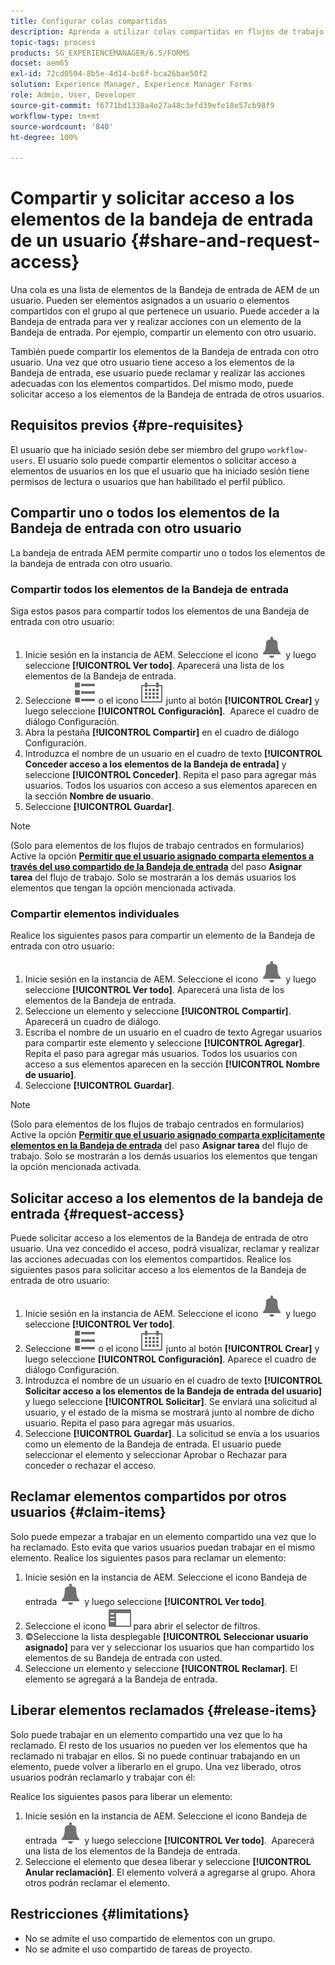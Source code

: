```yaml
---
title: Configurar colas compartidas
description: Aprenda a utilizar colas compartidas en flujos de trabajo centrados en formularios en AEM Forms en OSGi.
topic-tags: process
products: SG_EXPERIENCEMANAGER/6.5/FORMS
docset: aem65
exl-id: 72cd0594-8b5e-4d14-bc6f-bca26bae50f2
solution: Experience Manager, Experience Manager Forms
role: Admin, User, Developer
source-git-commit: f6771bd1338a4e27a48c3efd39efe18e57cb98f9
workflow-type: tm+mt
source-wordcount: '840'
ht-degree: 100%

---
```


# Compartir y solicitar acceso a los elementos de la bandeja de entrada de un usuario {#share-and-request-access}

Una cola es una lista de elementos de la Bandeja de entrada de AEM de un usuario. Pueden ser elementos asignados a un usuario o elementos compartidos con el grupo al que pertenece un usuario. Puede acceder a la Bandeja de entrada para ver y realizar acciones con un elemento de la Bandeja de entrada. Por ejemplo, compartir un elemento con otro usuario.

También puede compartir los elementos de la Bandeja de entrada con otro usuario. Una vez que otro usuario tiene acceso a los elementos de la Bandeja de entrada, ese usuario puede reclamar y realizar las acciones adecuadas con los elementos compartidos. Del mismo modo, puede solicitar acceso a los elementos de la Bandeja de entrada de otros usuarios.

## Requisitos previos {#pre-requisites}

El usuario que ha iniciado sesión debe ser miembro del grupo `workflow-users`. El usuario solo puede compartir elementos o solicitar acceso a elementos de usuarios en los que el usuario que ha iniciado sesión tiene permisos de lectura o usuarios que han habilitado el perfil público.

## Compartir uno o todos los elementos de la Bandeja de entrada con otro usuario

La bandeja de entrada AEM permite compartir uno o todos los elementos de la bandeja de entrada con otro usuario.

### Compartir todos los elementos de la Bandeja de entrada

Siga estos pasos para compartir todos los elementos de una Bandeja de entrada con otro usuario:

1. Inicie sesión en la instancia de AEM. Seleccione el icono ![Bandeja de entrada](assets/bell.svg) y luego seleccione **[!UICONTROL Ver todo]**. Aparecerá una lista de los elementos de la Bandeja de entrada.
1. Seleccione ![Selector de vista](assets/viewlist.svg) o el icono ![Selector de vista](assets/calendar.svg) junto al botón **[!UICONTROL Crear]** y luego seleccione **[!UICONTROL Configuración]**.  Aparece el cuadro de diálogo Configuración.
1. Abra la pestaña **[!UICONTROL Compartir]** en el cuadro de diálogo Configuración.
1. Introduzca el nombre de un usuario en el cuadro de texto **[!UICONTROL Conceder acceso a los elementos de la Bandeja de entrada]** y seleccione **[!UICONTROL Conceder]**. Repita el paso para agregar más usuarios. Todos los usuarios con acceso a sus elementos aparecen en la sección **Nombre de usuario**.
1. Seleccione **[!UICONTROL Guardar]**.

>[!NOTE]
>
>(Solo para elementos de los flujos de trabajo centrados en formularios) Active la opción **[Permitir que el usuario asignado comparta elementos a través del uso compartido de la Bandeja de entrada](aem-forms-workflow-step-reference.md)** del paso **Asignar tarea** del flujo de trabajo. Solo se mostrarán a los demás usuarios los elementos que tengan la opción mencionada activada.

### Compartir elementos individuales

Realice los siguientes pasos para compartir un elemento de la Bandeja de entrada con otro usuario:

1. Inicie sesión en la instancia de AEM. Seleccione el icono ![Bandeja de entrada](assets/bell.svg) y luego seleccione **[!UICONTROL Ver todo]**. Aparecerá una lista de los elementos de la Bandeja de entrada.
1. Seleccione un elemento y seleccione **[!UICONTROL Compartir]**. Aparecerá un cuadro de diálogo.
1. Escriba el nombre de un usuario en el cuadro de texto Agregar usuarios para compartir este elemento y seleccione **[!UICONTROL Agregar]**. Repita el paso para agregar más usuarios. Todos los usuarios con acceso a sus elementos aparecen en la sección **[!UICONTROL Nombre de usuario]**.
1. Seleccione **[!UICONTROL Guardar]**.


>[!NOTE]
>
>(Solo para elementos de los flujos de trabajo centrados en formularios) Active la opción **[Permitir que el usuario asignado comparta explícitamente elementos en la Bandeja de entrada](aem-forms-workflow-step-reference.md)** del paso **Asignar tarea** del flujo de trabajo. Solo se mostrarán a los demás usuarios los elementos que tengan la opción mencionada activada.

## Solicitar acceso a los elementos de la bandeja de entrada {#request-access}

Puede solicitar acceso a los elementos de la Bandeja de entrada de otro usuario. Una vez concedido el acceso, podrá visualizar, reclamar y realizar las acciones adecuadas con los elementos compartidos. Realice los siguientes pasos para solicitar acceso a los elementos de la Bandeja de entrada de otro usuario:

1. Inicie sesión en la instancia de AEM. Seleccione el icono ![Selector de vista](assets/bell.svg) y luego seleccione **[!UICONTROL Ver todo]**.
1. Seleccione ![Selector de vista](assets/viewlist.svg) o el icono ![Selector de vista](assets/calendar.svg) junto al botón **[!UICONTROL Crear]** y luego seleccione **[!UICONTROL Configuración]**. Aparece el cuadro de diálogo Configuración.
1. Introduzca el nombre de un usuario en el cuadro de texto **[!UICONTROL Solicitar acceso a los elementos de la Bandeja de entrada del usuario]** y luego seleccione **[!UICONTROL Solicitar]**. Se enviará una solicitud al usuario, y el estado de la misma se mostrará junto al nombre de dicho usuario. Repita el paso para agregar más usuarios.
1. Seleccione **[!UICONTROL Guardar]**. La solicitud se envía a los usuarios como un elemento de la Bandeja de entrada. El usuario puede seleccionar el elemento y seleccionar Aprobar o Rechazar para conceder o rechazar el acceso.


## Reclamar elementos compartidos por otros usuarios {#claim-items}

Solo puede empezar a trabajar en un elemento compartido una vez que lo ha reclamado. Esto evita que varios usuarios puedan trabajar en el mismo elemento. Realice los siguientes pasos para reclamar un elemento:

1. Inicie sesión en la instancia de AEM. Seleccione el icono Bandeja de entrada ![Bandeja de entrada](assets/bell.svg) y luego seleccione **[!UICONTROL Ver todo]**.
1. Seleccione el icono ![Solo contenido](assets/railleft.svg) para abrir el selector de filtros.
1. ©Seleccione la lista desplegable **[!UICONTROL Seleccionar usuario asignado]** para ver y seleccionar los usuarios que han compartido los elementos de su Bandeja de entrada con usted.
1. Seleccione un elemento y seleccione **[!UICONTROL Reclamar]**. El elemento se agregará a la Bandeja de entrada.

## Liberar elementos reclamados {#release-items}

Solo puede trabajar en un elemento compartido una vez que lo ha reclamado. El resto de los usuarios no pueden ver los elementos que ha reclamado ni trabajar en ellos. Si no puede continuar trabajando en un elemento, puede volver a liberarlo en el grupo. Una vez liberado, otros usuarios podrán reclamarlo y trabajar con él:

Realice los siguientes pasos para liberar un elemento:

1. Inicie sesión en la instancia de AEM. Seleccione el icono Bandeja de entrada ![Bandeja de entrada](assets/bell.svg) y luego seleccione **[!UICONTROL Ver todo]**.  Aparecerá una lista de los elementos de la Bandeja de entrada.
1. Seleccione el elemento que desea liberar y seleccione **[!UICONTROL Anular reclamación]**. El elemento volverá a agregarse al grupo. Ahora otros podrán reclamar el elemento.

## Restricciones {#limitations}

* No se admite el uso compartido de elementos con un grupo.
* No se admite el uso compartido de tareas de proyecto.
